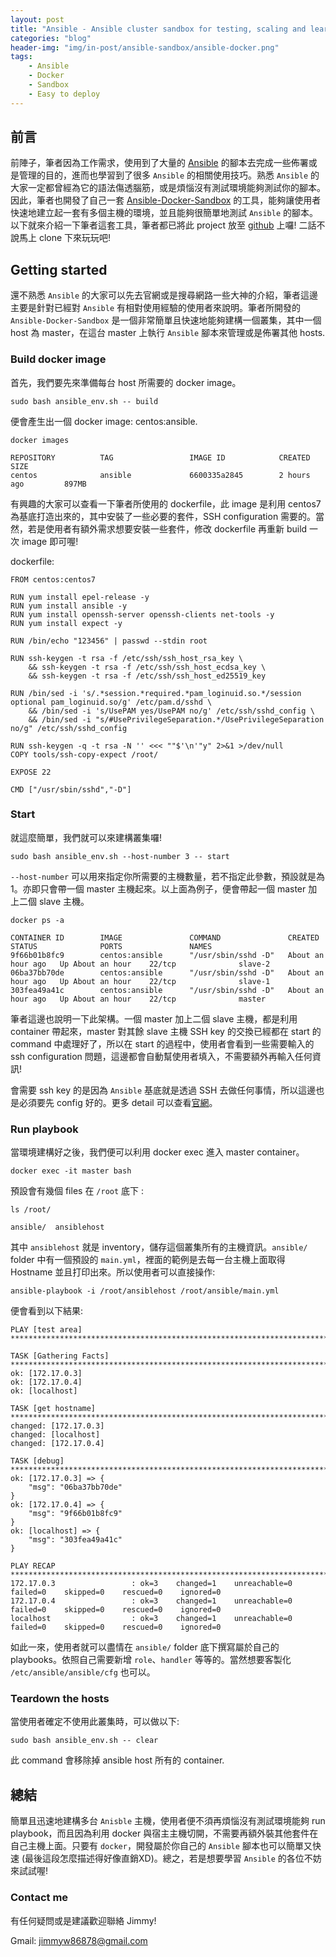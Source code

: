 ```yaml
---
layout: post
title: "Ansible - Ansible cluster sandbox for testing, scaling and learning your playbooks"
categories: "blog"
header-img: "img/in-post/ansible-sandbox/ansible-docker.png"
tags:
    - Ansible
    - Docker
    - Sandbox
    - Easy to deploy
---
```


## 前言

前陣子，筆者因為工作需求，使用到了大量的 [Ansible](https://www.ansible.com/) 的腳本去完成一些佈署或是管理的目的，進而也學習到了很多 `Ansible` 的相關使用技巧。熟悉 `Ansible` 的大家一定都曾經為它的語法傷透腦筋，或是煩惱沒有測試環境能夠測試你的腳本。因此，筆者也開發了自己一套 [Ansible-Docker-Sandbox](https://github.com/jimmyw86878/ansible-docker-sandbox) 的工具，能夠讓使用者快速地建立起一套有多個主機的環境，並且能夠很簡單地測試 `Ansible` 的腳本。以下就來介紹一下筆者這套工具，筆者都已將此 project 放至 [github](https://github.com/jimmyw86878) 上囉! 二話不說馬上 clone 下來玩玩吧!

## Getting started

還不熟悉 `Ansible` 的大家可以先去官網或是搜尋網路一些大神的介紹，筆者這邊主要是針對已經對 `Ansible` 有相對使用經驗的使用者來說明。筆者所開發的 `Ansible-Docker-Sandbox` 是一個非常簡單且快速地能夠建構一個叢集，其中一個 host 為 master，在這台 master 上執行 `Ansible` 腳本來管理或是佈署其他 hosts.

### Build docker image

首先，我們要先來準備每台 host 所需要的 docker image。

```
sudo bash ansible_env.sh -- build
```
便會產生出一個 docker image: centos:ansible. 

```
docker images

REPOSITORY          TAG                 IMAGE ID            CREATED             SIZE
centos              ansible             6600335a2845        2 hours ago         897MB
```

有興趣的大家可以查看一下筆者所使用的 dockerfile，此 image 是利用 centos7 為基底打造出來的，其中安裝了一些必要的套件，SSH configuration 需要的。當然，若是使用者有額外需求想要安裝一些套件，修改 dockerfile 再重新 build 一次 image 即可喔!

dockerfile:
```
FROM centos:centos7

RUN yum install epel-release -y
RUN yum install ansible -y
RUN yum install openssh-server openssh-clients net-tools -y 
RUN yum install expect -y 

RUN /bin/echo "123456" | passwd --stdin root

RUN ssh-keygen -t rsa -f /etc/ssh/ssh_host_rsa_key \
    && ssh-keygen -t rsa -f /etc/ssh/ssh_host_ecdsa_key \
    && ssh-keygen -t rsa -f /etc/ssh/ssh_host_ed25519_key

RUN /bin/sed -i 's/.*session.*required.*pam_loginuid.so.*/session optional pam_loginuid.so/g' /etc/pam.d/sshd \
    && /bin/sed -i 's/UsePAM yes/UsePAM no/g' /etc/ssh/sshd_config \
    && /bin/sed -i "s/#UsePrivilegeSeparation.*/UsePrivilegeSeparation no/g" /etc/ssh/sshd_config

RUN ssh-keygen -q -t rsa -N '' <<< ""$'\n'"y" 2>&1 >/dev/null
COPY tools/ssh-copy-expect /root/

EXPOSE 22

CMD ["/usr/sbin/sshd","-D"]
```

### Start

就這麼簡單，我們就可以來建構叢集囉!

```
sudo bash ansible_env.sh --host-number 3 -- start
```

`--host-number` 可以用來指定你所需要的主機數量，若不指定此參數，預設就是為 1。亦即只會帶一個 master 主機起來。以上面為例子，便會帶起一個 master 加上二個 slave 主機。

```
docker ps -a

CONTAINER ID        IMAGE               COMMAND               CREATED             STATUS              PORTS               NAMES
9f66b01b8fc9        centos:ansible      "/usr/sbin/sshd -D"   About an hour ago   Up About an hour    22/tcp              slave-2
06ba37bb70de        centos:ansible      "/usr/sbin/sshd -D"   About an hour ago   Up About an hour    22/tcp              slave-1
303fea49a41c        centos:ansible      "/usr/sbin/sshd -D"   About an hour ago   Up About an hour    22/tcp              master
```

筆者這邊也說明一下此架構。一個 master 加上二個 slave 主機，都是利用 container 帶起來，master 對其餘 slave 主機 SSH key 的交換已經都在 start 的 command 中處理好了，所以在 start 的過程中，使用者會看到一些需要輸入的 ssh configuration 問題，這邊都會自動幫使用者填入，不需要額外再輸入任何資訊!

會需要 ssh key 的是因為 `Ansible` 基底就是透過 SSH 去做任何事情，所以這邊也是必須要先 config 好的。更多 detail 可以查看[官網](https://docs.ansible.com/ansible/latest/user_guide/connection_details.html#setting-up-ssh-keys)。

### Run playbook

當環境建構好之後，我們便可以利用 docker exec 進入 master container。

```
docker exec -it master bash
``` 
預設會有幾個 files 在 `/root` 底下 :

```
ls /root/

ansible/  ansiblehost
```

其中 `ansiblehost` 就是 inventory，儲存這個叢集所有的主機資訊。`ansible/` folder 中有一個預設的 `main.yml`，裡面的範例是去每一台主機上面取得 Hostname 並且打印出來。所以使用者可以直接操作:

```
ansible-playbook -i /root/ansiblehost /root/ansible/main.yml
```

便會看到以下結果:
```
PLAY [test area] *******************************************************************************************************************************************************************************************

TASK [Gathering Facts] *************************************************************************************************************************************************************************************
ok: [172.17.0.3]
ok: [172.17.0.4]
ok: [localhost]

TASK [get hostname] ****************************************************************************************************************************************************************************************
changed: [172.17.0.3]
changed: [localhost]
changed: [172.17.0.4]

TASK [debug] ***********************************************************************************************************************************************************************************************
ok: [172.17.0.3] => {
    "msg": "06ba37bb70de"
}
ok: [172.17.0.4] => {
    "msg": "9f66b01b8fc9"
}
ok: [localhost] => {
    "msg": "303fea49a41c"
}

PLAY RECAP *************************************************************************************************************************************************************************************************
172.17.0.3                 : ok=3    changed=1    unreachable=0    failed=0    skipped=0    rescued=0    ignored=0   
172.17.0.4                 : ok=3    changed=1    unreachable=0    failed=0    skipped=0    rescued=0    ignored=0   
localhost                  : ok=3    changed=1    unreachable=0    failed=0    skipped=0    rescued=0    ignored=0
```

如此一來，使用者就可以盡情在 `ansible/` folder 底下撰寫屬於自己的 playbooks。依照自己需要新增 `role`、`handler` 等等的。當然想要客製化 `/etc/ansible/ansible/cfg` 也可以。

### Teardown the hosts

當使用者確定不使用此叢集時，可以做以下:

```
sudo bash ansible_env.sh -- clear
```

此 command 會移除掉 ansible host 所有的 container.

## 總結

簡單且迅速地建構多台 `Anisble` 主機，使用者便不須再煩惱沒有測試環境能夠 run playbook，而且因為利用 docker 與宿主主機切開，不需要再額外裝其他套件在自己主機上面。只要有 `docker`，開發屬於你自己的 `Ansible` 腳本也可以簡單又快速 (最後這段怎麼描述得好像直銷XD)。總之，若是想要學習 `Ansible` 的各位不妨來試試喔!


### Contact me

有任何疑問或是建議歡迎聯絡 Jimmy!

Gmail: jimmyw86878@gmail.com

